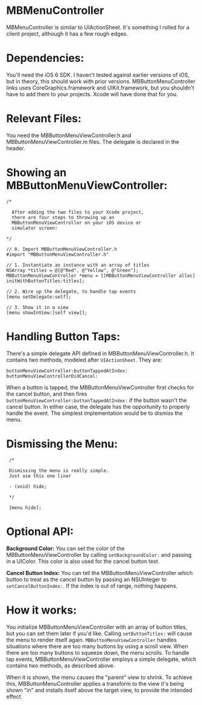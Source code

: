 MBMenuController
================

MBMenuController is similar to UIActionSheet. It's something I rolled for a client project, although it has a few rough edges.

Dependencies:
============

You'll need the iOS 6 SDK. I haven't tested against earlier versions of iOS, but in theory, this should work with prior versions. 
MBButtonMenuController links uses CoreGraphics.framework and UIKit.framework, but you shouldn't have to add them to your projects. Xcode will have done that for you.

Relevant Files:
===============

You need the MBButtonMenuViewController.h and MBButtonMenuViewController.m files. The delegate is declared in the header.

Showing an MBButtonMenuViewController:
======================================

    /*
 
      After adding the two files to your Xcode project, 
      there are four steps to throwing up an 
      MBButtonMenuViewController on your iOS device or
      simulator screen:
    
    */

    // 0. Import MBButtonMenuViewController.h
    #import "MBButtonMenuViewController.h"

    // 1. Instantiate an instance with an array of titles
    NSArray *titles = @[@"Red", @"Yellow", @"Green"];
    MBButtonMenuViewController *menu = [[MBButtonMenuViewController alloc] initWithButtonTitles:titles];
    
    // 2. Wire up the delegate, to handle tap events
    [menu setDelegate:self];

    // 3. Show it in a view
    [menu showInView:[self view]];


Handling Button Taps:
=====================

There's a simple delegate API defined in MBButtonMenuViewController.h. It contains two methods, modeled after `UIActionSheet`. They are:

    buttonMenuViewController:buttonTappedAtIndex:
    buttonMenuViewControllerDidCancel:

When a button is tapped, the MBButtonMenuViewController first checks for the cancel button, and then fires `buttonMenuViewController:buttonTappedAtIndex:` if the button wasn't the cancel button. In either case, the delegate has the opportunity to properly handle the event. The simplest implementation would be to dismiss the menu.

Dismissing the Menu:
===================

     /*
     
     Dismissing the menu is really simple.
     Just use this one liner
     
     - (void) hide;
     
     */

     [menu hide];


Optional API:
=============

**Background Color:** You can set the color of the MBButtonMenuViewController by calling `setBackgroundColor:` and passing in a UIColor. This color is also used for the cancel button text.

**Cancel Button Index:** You can tell the MBButtonMenuViewController which button to treat as the cancel button by passing an NSUInteger to `setCancelButtonIndex:`. If the index is out of range, nothing happens.


How it works:
=============

You initialize MBButtonMenuViewController with an array of button titles, but you can set them later if you'd like. Calling `setButtonTitles:` will cause the menu to render itself again. `MBButtonMenuViewController` handles situations where there are too many buttons by using a scroll view. When there are too many buttons to squeeze down, the menu scrolls. 
To handle tap events, MBButtonMenuViewController employs a simple delegate, which contains two methods, as described above. 

When it is shown, the menu causes the "parent" view to shrink. To achieve this, MBButtonMenuController applies a transform to the view it's being shown "in" and installs itself above the target view, to provide the intended effect.
